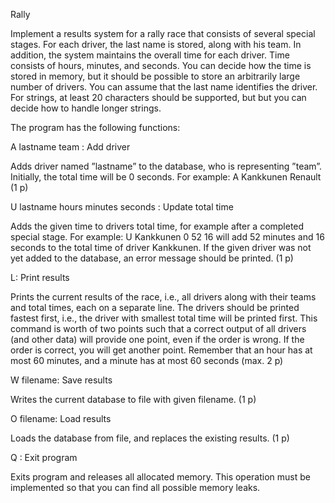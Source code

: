 Rally

Implement a results system for a rally race that consists of several special stages. For each driver, the last name is stored, along with his team. In addition, 
the system maintains the overall time for each driver. Time consists of hours, minutes, and seconds. You can decide how the time is stored in memory, but it should 
be possible to store an arbitrarily large number of drivers. You can assume that the last name identifies the driver. For strings, at least 20 characters should be 
supported, but but you can decide how to handle longer strings.

The program has the following functions:

A lastname team : Add driver

Adds driver named ”lastname” to the database, who is representing ”team”. Initially, the total time will be 0 seconds. For example: A Kankkunen Renault (1 p)

U lastname hours minutes seconds : Update total time

Adds the given time to drivers total time, for example after a completed special stage. For example: U Kankkunen 0 52 16 will add 52 minutes and 16 seconds to the 
total time of driver Kankkunen. If the given driver was not yet added to the database, an error message should be printed. (1 p)

L: Print results

Prints the current results of the race, i.e., all drivers along with their teams and total times, each on a separate line. The drivers should be printed fastest 
first, i.e., the driver with smallest total time will be printed first. This command is worth of two points such that a correct output of all drivers (and other 
data) will provide one point, even if the order is wrong. If the order is correct, you will get another point. Remember that an hour has at most 60 minutes, and a 
minute has at most 60 seconds (max. 2 p)

W filename: Save results

Writes the current database to file with given filename. (1 p)

O filename: Load results

Loads the database from file, and replaces the existing results. (1 p)

Q : Exit program

Exits program and releases all allocated memory. This operation must be implemented so that you can find all possible memory leaks.
